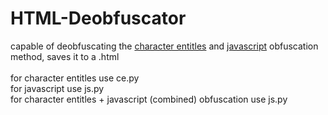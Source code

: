 # HTML-Deobfuscator

capable of deobfuscating the [character entitles](https://v2.cryptii.com/text/htmlentities) and [javascript](https://www.wmtips.com/tools/html-obfuscator) obfuscation method, saves it to a .html<br><br>
for character entitles use ce.py<br>
for javascript use js.py<br>
for character entitles + javascript (combined) obfuscation use js.py
